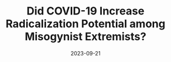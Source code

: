 ---
title: "Did COVID-19 Increase Radicalization Potential among Misogynist Extremists?"
collection: talks
permalink: /talks/2023-09-21-Did-COVID-19-Increase-Radicalization-Potential-among-Misogynist-Extremists
date: 2023-09-21
venue: '25th General Online Research Conference'
paperurl: 'https://www.gor.de/wp-content/uploads/2023/08/GOR-23-Conference-Programme.pdf'
citation: ' Linda Coufal, &quot;Did COVID-19 Increase Radicalization Potential among Misogynist Extremists?.&quot; 25th General Online Research Conference, 1900.'
---
